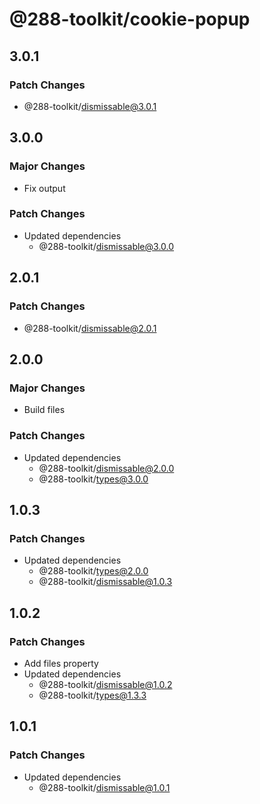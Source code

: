 # @288-toolkit/cookie-popup

## 3.0.1

### Patch Changes

- @288-toolkit/dismissable@3.0.1

## 3.0.0

### Major Changes

- Fix output

### Patch Changes

- Updated dependencies
  - @288-toolkit/dismissable@3.0.0

## 2.0.1

### Patch Changes

- @288-toolkit/dismissable@2.0.1

## 2.0.0

### Major Changes

- Build files

### Patch Changes

- Updated dependencies
  - @288-toolkit/dismissable@2.0.0
  - @288-toolkit/types@3.0.0

## 1.0.3

### Patch Changes

- Updated dependencies
  - @288-toolkit/types@2.0.0
  - @288-toolkit/dismissable@1.0.3

## 1.0.2

### Patch Changes

- Add files property
- Updated dependencies
  - @288-toolkit/dismissable@1.0.2
  - @288-toolkit/types@1.3.3

## 1.0.1

### Patch Changes

- Updated dependencies
  - @288-toolkit/dismissable@1.0.1
